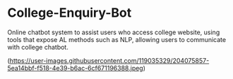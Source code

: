 # College-Enquiry-Bot
Online chatbot system to assist users who access college website, using tools that expose AL methods such as NLP, allowing users to communicate with college chatbot.








(https://user-images.githubusercontent.com/119035329/204075857-5ea14bbf-f518-4e39-b6ac-6cf671196388.jpeg)
